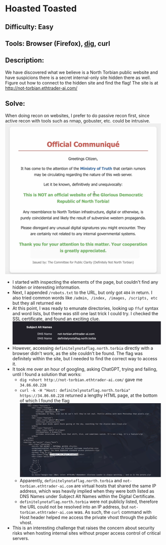# Hoasted Toasted
## Difficulty: Easy
## Tools: Browser (Firefox), [dig](https://www.geeksforgeeks.org/linux-unix/dig-command-in-linux-with-examples/), curl
## Description:
We have discovered what we believe is a North Torbian public website and have suspicions there is a secret internal-only site hidden there as well. Figure out how to connect to the hidden site and find the flag!
The site is at http://not-torbian.ethtrader-ai.com/
## Solve:
When doing recon on websites, I prefer to do passive recon first, since active recon with tools such as nmap, gobuster, etc. could be intrusive.
![website](website.jpg)
- I started with inspecting the elements of the page, but couldn't find any hidden or interesting information.
- Next, I appended ```/robots.txt``` to the URL, but only got ```404``` in return. I also tried common words like ```/admin, /index, /images, /scripts, etc``` but they all returned ```404```
- At this point, I was ready to emunate directories, looking up ```ffuf``` syntax and word lists, but there was still one last trick I could try. I checked the SSL certificate, and found an exciting clue.
![clue](clue.jpg)
- However, accessing ```definitelynotaflag.north.torbia``` directly with a browser didn't work, as the site couldn't be found. The flag was definitely within the site, but I needed to find the correct way to access it.
- It took me over an hour of googling, asking ChatGPT, trying and failing, until I found a solution that works:
    - ```dig +short http://not-torbian.ethtrader-ai.com/``` gave me ```34.86.60.228```
    - ```curl -k -H "Host: definitelynotaflag.north.torbia" https://34.86.60.228``` returned a lengthy HTML page, at the bottom of which I found the flag
    ![flag](flag.jpg)
    - Apparently, ```definitelynotaflag.north.torbia``` and ```not-torbian.ethtrader-ai.com``` are virtual hosts that shared the same IP address, which was heavily implied when they were both listed as DNS Names under Subject Alt Names within the Digital Certificate.
    - ```definitelynotaflag.north.torbia``` were not publicly listed, therefore the URL could not be resolved into an IP address, but ```not-torbian.ethtrader-ai.com``` was. As such, the ```curl``` command with Host header helped me access the private vhost through the public vhost.
- This is an interesting challenge that raises the concern about security risks when hosting internal sites without proper access control of critical servers.